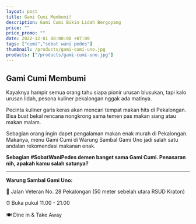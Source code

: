 ```yaml
---
layout: post
title: Gami Cumi Membumi!
description: Gami Cumi Bikin Lidah Bergoyang
price: ""
price_promo: ""
date: 2022-12-01 08:00:00 +07:00
tags: ["cumi","sobat wani pedes"]
thumbnail: /products/gami-cumi-uno.jpg
products: ["/products/gami-cumi-uno.jpg"]
---
```


## Gami Cumi Membumi ##

Kayaknya hampir semua orang tahu siapa pionir urusan blusukan, tapi kalo urusan lidah, pesona kuliner pekalongan nggak ada matinya.

Pecinta kuliner garis keras akan mencari tempat makan hits di Pekalongan. Bisa buat bekal rencana nongkrong sama temen pas makan siang atau makan malam.

Sebagian orang ingin dapet pengalaman makan enak murah di Pekalongan. Makanya, menu Gami Cumi di Warung Sambal Gami Uno jadi salah satu andalan rekomendasi makanan enak.

**Sebagian #SobatWaniPedes demen banget sama Gami Cumi. Penasaran nih, apakah kamu salah satunya?**

***

**Warung Sambal Gami Uno:**

📍 Jalan Veteran No. 28 Pekalongan (50 meter sebelah utara RSUD Kraton)

⏰ Buka pukul 11.00 - 21.00

🍽 Dine in & Take Away

